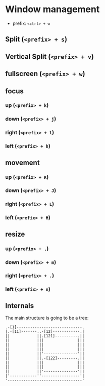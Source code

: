 # Window management

- prefix: `<ctrl> + w`

## Split (`<prefix> + s`)

## Vertical Split (`<prefix> + v`)

## fullscreen (`<prefix> + w`)

## focus

### up (`<prefix> + k`)

### down (`<prefix> + j`)

### right (`<prefix> + l`)

### left (`<prefix> + h`)

## movement

### up (`<prefix> + K`)

### down (`<prefix> + J`)

### right (`<prefix> + L`)

### left (`<prefix> + H`)

## resize

### up (`<prefix> + ,`)

### down (`<prefix> + m`)

### right (`<prefix> + .`)

### left (`<prefix> + n`)


## Internals

The main structure is going to be a tree:

```
.-[1]-----------------------------.
|.-[11]-------..-[12]------------.|
||            ||.[121]----------.||
||            |||               |||
||            |||               |||
||            |||               |||
||            ||'---------------'||
||            ||.-[122]---------.||
||            |||               |||
||            |||               |||
||            ||'---------------'||
|'------------''-----------------'|
'---------------------------------'
```

